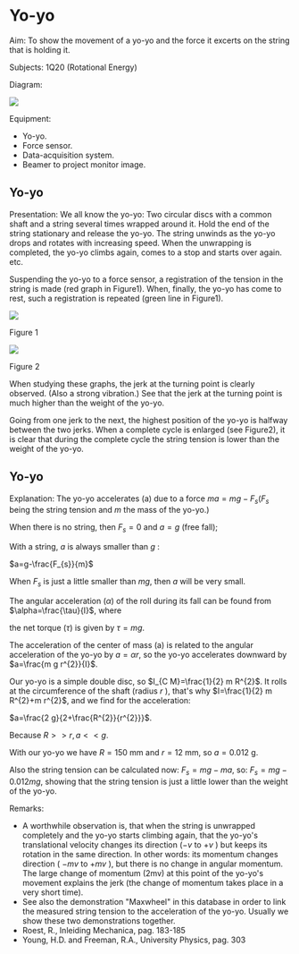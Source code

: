 # Yo-yo 

Aim: To show the movement of a yo-yo and the force it excerts on the string that is holding it.

Subjects: 1Q20 (Rotational Energy)

Diagram:

![](https://cdn.mathpix.com/cropped/2024_06_24_509ea3307bf136b7933dg-1.jpg?height=1096&width=751&top_left_y=417&top_left_x=752)

Equipment:

- Yo-yo.
- Force sensor.
- Data-acquisition system.
- Beamer to project monitor image.


## Yo-yo

Presentation: We all know the yo-yo: Two circular discs with a common shaft and a string several times wrapped around it. Hold the end of the string stationary and release the yo-yo. The string unwinds as the yo-yo drops and rotates with increasing speed. When the unwrapping is completed, the yo-yo climbs again, comes to a stop and starts over again. etc.

Suspending the yo-yo to a force sensor, a registration of the tension in the string is made (red graph in Figure1). When, finally, the yo-yo has come to rest, such a registration is repeated (green line in Figure1).

![](https://cdn.mathpix.com/cropped/2024_06_24_509ea3307bf136b7933dg-2.jpg?height=1163&width=643&top_left_y=732&top_left_x=495)

Figure 1

![](https://cdn.mathpix.com/cropped/2024_06_24_509ea3307bf136b7933dg-2.jpg?height=1188&width=642&top_left_y=728&top_left_x=1164)

Figure 2

When studying these graphs, the jerk at the turning point is clearly observed. (Also a strong vibration.) See that the jerk at the turning point is much higher than the weight of the yo-yo.

Going from one jerk to the next, the highest position of the yo-yo is halfway between the two jerks. When a complete cycle is enlarged (see Figure2), it is clear that during the complete cycle the string tension is lower than the weight of the yo-yo.

## Yo-yo

Explanation: The yo-yo accelerates (a) due to a force $m a=m g-F_{s}\left(F_{s}\right.$ being the string tension and $m$ the mass of the yo-yo.)

When there is no string, then $F_{s}=0$ and $a=g$ (free fall);

With a string, $a$ is always smaller than $g$ :

$a=g-\frac{F_{s}}{m}$

When $F_{s}$ is just a little smaller than $m g$, then $a$ will be very small.

The angular acceleration $(\alpha)$ of the roll during its fall can be found from $\alpha=\frac{\tau}{I}$, where

the net torque $(\tau)$ is given by $\tau=m g$.

The acceleration of the center of mass (a) is related to the angular acceleration of the yo-yo by $a=\alpha r$, so the yo-yo accelerates downward by $a=\frac{m g r^{2}}{I}$.

Our yo-yo is a simple double disc, so $I_{C M}=\frac{1}{2} m R^{2}$. It rolls at the circumference of the shaft (radius $r$ ), that's why $I=\frac{1}{2} m R^{2}+m r^{2}$, and we find for the acceleration:

$a=\frac{2 g}{2+\frac{R^{2}}{r^{2}}}$.

Because $R>>r, a<<g$.

With our yo-yo we have $R=150 \mathrm{~mm}$ and $r=12 \mathrm{~mm}$, so $a=0.012 \mathrm{~g}$.

Also the string tension can be calculated now: $F_{s}=m g-m a$, so: $F_{s}=m g-0.012 m g$, showing that the string tension is just a little lower than the weight of the yo-yo.

Remarks:

- A worthwhile observation is, that when the string is unwrapped completely and the yo-yo starts climbing again, that the yo-yo's translational velocity changes its direction $(-v$ to $+v$ ) but keeps its rotation in the same direction. In other words: its momentum changes direction ( $-m v$ to $+m v$ ), but there is no change in angular momentum. The large change of momentum (2mv) at this point of the yo-yo's movement explains the jerk (the change of momentum takes place in a very short time).
- See also the demonstration "Maxwheel" in this database in order to link the measured string tension to the acceleration of the yo-yo. Usually we show these two demonstrations together.
- Roest, R., Inleiding Mechanica, pag. 183-185
- Young, H.D. and Freeman, R.A., University Physics, pag. 303

